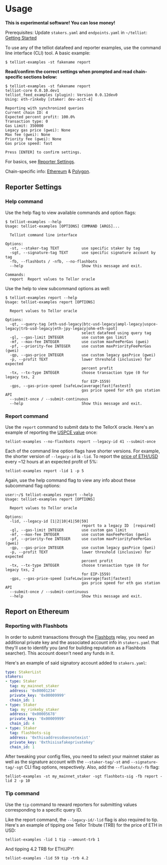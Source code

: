 # Usage
**This is experimental software! You can lose money!**

Prerequisites: Update `stakers.yaml` and `endpoints.yaml` in `~/telliot`: [Getting Started](https://tellor-io.github.io/telliot-feed-examples/getting-started/)

To use any of the telliot datafeed and reporter examples, use the command line interface (CLI) tool. A basic example:
```
$ telliot-examples -st fakename report
```
**Read/confirm the correct settings when prompted and read chain-specific sections below:**
```
$ telliot-examples -st fakename report
telliot-core 0.0.10.dev1
telliot_feed_examples (plugin): Version 0.0.12dev0
Using: eth-rinkeby [staker: dev-acct-4]

Reporting with synchronized queries
Current chain ID: 4
Expected percent profit: 100.0%
Transaction type: 0
Gas Limit: 350000
Legacy gas price (gwei): None
Max fee (gwei): None
Priority fee (gwei): None
Gas price speed: fast

Press [ENTER] to confirm settings.
```

For basics, see [Reporter Settings](#reporter-settings).

Chain-specific info: [Ethereum](#report-on-ethereum) & [Polygon](#report-on-polygon).

## Reporter Settings

### Help command

Use the help flag to view available commands and option flags:
```
$ telliot-examples --help
Usage: telliot-examples [OPTIONS] COMMAND [ARGS]...

  Telliot command line interface

Options:
  -st, --staker-tag TEXT          use specific staker by tag
  -sgt, --signature-tag TEXT      use specific signature account by tag
  -fb, --flashbots / -nfb, --no-flashbots
  --help                          Show this message and exit.

Commands:
  report  Report values to Tellor oracle
```

Use the help to view subcommand options as well:
```
$ telliot-examples report --help
Usage: telliot-examples report [OPTIONS]

  Report values to Tellor oracle

Options:
  -qt, --query-tag [eth-usd-legacy|btc-usd-legacy|ampl-legacy|uspce-legacy|trb-usd-legacy|eth-jpy-legacy|ohm-eth-spot]
                                  select datafeed using query tag
  -gl, --gas-limit INTEGER        use custom gas limit
  -mf, --max-fee INTEGER          use custom maxFeePerGas (gwei)
  -pf, --priority-fee INTEGER     use custom maxPriorityFeePerGas (gwei)
  -gp, --gas-price INTEGER        use custom legacy gasPrice (gwei)
  -p, --profit TEXT               lower threshold (inclusive) for expected
                                  percent profit
  -tx, --tx-type INTEGER          choose transaction type (0 for legacy txs, 2
                                  for EIP-1559)
  -gps, --gas-price-speed [safeLow|average|fast|fastest]
                                  gas price speed for eth gas station API
  --submit-once / --submit-continuous
  --help                          Show this message and exit.
```

### Report command

Use the `report` command to submit data to the TellorX oracle. Here's an example of reporting the [USPCE value](https://github.com/tellor-io/dataSpecs/blob/main/ids/LegacyRequest-41.md) once:
```
telliot-examples --no-flashbots report --legacy-id 41 --submit-once
```

Each of the command line option flags have shorter versions. For example, the shorter version of `--legacy-id` is `-lid`. To report the [price of ETH/USD](https://github.com/tellor-io/dataSpecs/blob/main/ids/LegacyRequest-01.md) every ~12 hours at an expected profit of 5%:
```
telliot-examples report -lid 1 -p 5
```

Again, use the help command flag to view any info about these subcommand flag options:
```
user:~/$ telliot-examples report --help
Usage: telliot-examples report [OPTIONS]

  Report values to Tellor oracle

Options:
  -lid, --legacy-id [1|2|10|41|50|59]
                                  report to a legacy ID  [required]
  -gl, --gas-limit INTEGER        use custom gas limit
  -mf, --max-fee INTEGER          use custom maxFeePerGas (gwei)
  -pf, --priority-fee INTEGER     use custom maxPriorityFeePerGas (gwei)
  -gp, --gas-price INTEGER        use custom legacy gasPrice (gwei)
  -p, --profit TEXT               lower threshold (inclusive) for expected
                                  percent profit
  -tx, --tx-type INTEGER          choose transaction type (0 for legacy txs, 2
                                  for EIP-1559)
  -gps, --gas-price-speed [safeLow|average|fast|fastest]
                                  gas price speed for eth gas station API
  --submit-once / --submit-continuous
  --help                          Show this message and exit.
```

## Report on Ethereum
### Reporting with Flashbots

In order to submit transactions through the [Flashbots](https://docs.flashbots.net/flashbots-auction/searchers/quick-start/) relay, you need an additional private key and the associated account info in `stakers.yaml` that they'll use to identify you (and for building reputation as a Flashbots searcher). This account doesn't need any funds in it.

Here's an example of said signatory account added to `stakers.yaml`:
```yaml
type: StakerList
stakers:
- type: Staker
  tag: my_mainnet_staker
  address: '0x00001234'
  private_key: '0x00009999'
  chain_id: 1
- type: Staker
  tag: my_rinkeby_staker
  address: '0x00005678'
  private_key: '0x00009999'
  chain_id: 4
- type: Staker
  tag: flashbots-sig
  address: '0xthisaddressdoesnotexist'
  private_key: '0xthisisafakeprivatekey'
  chain_id: 1
```

After tweaking your config files, you need to select your mainnet staker as well as the signature account with the `--staker-tag/-st` and `--signature-tag/-sgt` CLI flag options, respectively. Also, add the `--flashbots/-fb` flag:
```
telliot-examples -st my_mainnet_staker -sgt flashbots-sig -fb report -lid 2 -p 10
```


### Tip command

Use the `tip` command to reward reporters for submitting values corresponding to a specific query ID.

Like the report command, the `--legacy-id/-lid` flag is also required to tip. Here's an example of tipping one Tellor Tribute (TRB) for the price of ETH in USD:
```
telliot-examples -lid 1 tip --amount-trb 1
```

And tipping 4.2 TRB for ETH/JPY:
```
telliot-examples -lid 59 tip -trb 4.2
```